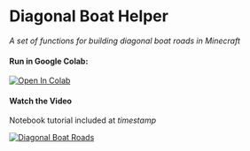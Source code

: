 # Diagonal Boat Helper
*A set of functions for building diagonal boat roads in Minecraft*

#### Run in Google Colab:

[![Open In Colab](https://colab.research.google.com/assets/colab-badge.svg)](https://colab.research.google.com/github/ribqahisabsent/diagonal-boat-helper/blob/main/diagonal_boat_helper.ipynb)

#### Watch the Video

Notebook tutorial included at *timestamp*

[![Diagonal Boat Roads](https://youtu.be/88TybxATxiw/0.jpg)](https://youtu.be/88TybxATxiw)
